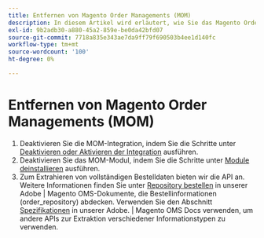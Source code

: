 ```yaml
---
title: Entfernen von Magento Order Managements (MOM)
description: In diesem Artikel wird erläutert, wie Sie das Magento Order Management-System (MOM) entfernen.
exl-id: 9b2adb30-a880-45a2-859e-be0da42bfd07
source-git-commit: 7718a835e343ae7da9ff79f690503b4ee1d140fc
workflow-type: tm+mt
source-wordcount: '100'
ht-degree: 0%

---
```


# Entfernen von Magento Order Managements (MOM)

1. Deaktivieren Sie die MOM-Integration, indem Sie die Schritte unter [Deaktivieren oder Aktivieren der Integration](/docs/commerce-admin/systems/integrations/mcom.html#disable-or-enable-the-integration) ausführen.
1. Deaktivieren Sie das MOM-Modul, indem Sie die Schritte unter [Module deinstallieren](/docs/commerce-operations/installation-guide/tutorials/uninstall-modules.html) ausführen.
1. Zum Extrahieren von vollständigen Bestelldaten bieten wir die API an. Weitere Informationen finden Sie unter [Repository bestellen](https://omsdocs.magento.com/specifications/#magento.sales.order_repository) in unserer Adobe | Magento OMS-Dokumente, die Bestellinformationen (order_repository) abdecken. Verwenden Sie den Abschnitt [Spezifikationen](https://omsdocs.magento.com/specifications/#services) in unserer Adobe. | Magento OMS Docs verwenden, um andere APIs zur Extraktion verschiedener Informationstypen zu verwenden.
